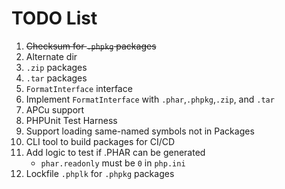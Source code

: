 # TODO List
 
1. ~~Checksum for `.phpkg` packages~~
2. Alternate dir
3. `.zip` packages
4. `.tar` packages
5. `FormatInterface` interface
6. Implement `FormatInterface` with `.phar`,`.phpkg`,`.zip`, and `.tar`  
7. APCu support
8. PHPUnit Test Harness
9. Support loading same-named symbols not in Packages
10. CLI tool to build packages for CI/CD
11. Add logic to test if .PHAR can be generated 
    - `phar.readonly` must be `0` in `php.ini`
12. Lockfile `.phplk` for `.phpkg` packages
